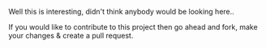 Well this is interesting, didn't think anybody would be looking here..

If you would like to contribute to this project then go ahead and fork, make your changes & create a pull request.
